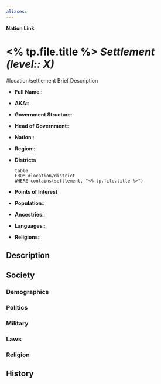 ```yaml
---
aliases: 
---
```

**Nation Link**
# <% tp.file.title %> *Settlement (level:: X)*
#location/settlement 
Brief Description

- **Full Name**:: 
- **AKA**:: 
- **Government Structure**:: 
- **Head of Government**:: 

- **Nation**:: 
- **Region**:: 
- **Districts**
	```dataview
	table
	FROM #location/district 
	WHERE contains(settlement, "<% tp.file.title %>")
	```
- **Points of Interest**

- **Population**:: 
- **Ancestries**:: 
- **Languages**:: 
- **Religions**:: 

## Description

## Society
### Demographics

### Politics

### Military

### Laws

### Religion

## History